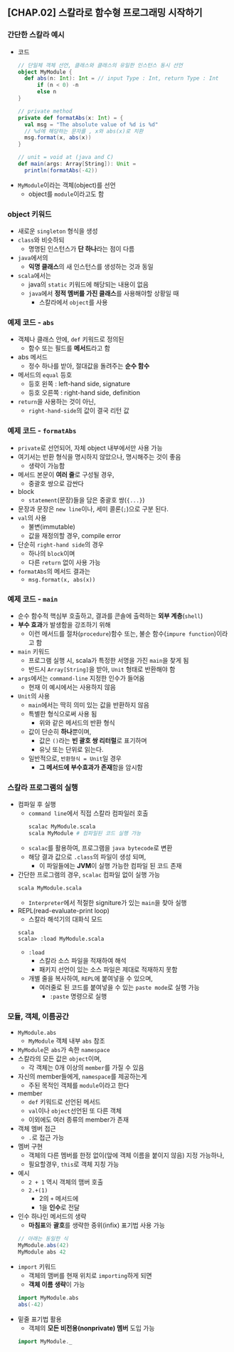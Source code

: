## [CHAP.02] 스칼라로 함수형 프로그래밍 시작하기
### 간단한 스칼라 예시
- 코드
  ```scala
  // 단일체 객체 선언, 클래스와 클래스의 유일한 인스턴스 동시 선언
  object MyModule {
    def abs(n: Int): Int = // input Type : Int, return Type : Int
        if (n < 0) -n
        else n
  }

  // private method
  private def formatAbs(x: Int) = {
    val msg = "The absolute value of %d is %d"
    // %d에 해당하는 문자를 , x와 abs(x)로 치환
    msg.format(x, abs(x))
  }

  // unit = void at (java and C)
  def main(args: Array[String]): Unit =
    println(formatAbs(-42))
  ```
- `MyModule`이라는 객체(object)를 선언
  - object를 `module`이라고도 함

### object 키워드
- 새로운 `singleton` 형식을 생성
- `class`와 비슷하되
  - 명명된 인스턴스가 **단 하나**라는 점이 다름
- `java`에서의
  - **익명 클래스**의 새 인스턴스를 생성하는 것과 동일
- `scala`에서는
  - java의 `static` 키워드에 해당되는 내용이 없음
  - `java`에서 **정적 멤버를 가진 클래스**를 사용해야할 상황일 때
    - 스칼라에서 `object`를 사용

### 예제 코드 - `abs`
- 객체나 클래스 안에, `def` 키워드로 정의된
  - 함수 또는 필드를 **메서드**라고 함
- abs 메서드
  - 정수 하나를 받아, 절대값을 돌려주는 **순수 함수**
- 메서드의 `equal` 등호
  - 등호 왼쪽 : left-hand side, signature
  - 등호 오른쪽 : right-hand side, definition
- `return`을 사용하는 것이 아닌,
  - `right-hand-side`의 값이 결국 리턴 값

### 예제 코드 - `formatAbs`
- `private`로 선언되어, 자체 object 내부에서만 사용 가능
- 여기서는 반환 형식을 명시하지 않았으나, 명시해주는 것이 좋음
  - 생략이 가능함
- 메서드 본문이 **여러 줄**로 구성될 경우,
  - 중괄호 쌍으로 감싼다
- block
  - `statement`(문장)들을 담은 중괄호 쌍(`{...}`)
- 문장과 문장은 `new line`이나, 세미 콜론(`;`)으로 구분 된다.
- `val`의 사용
  - 불변(immutable)
  - 값을 재정의할 경우, compile error
- 단순히 `right-hand side`의 경우
  - 하나의 `block`이며
  - 다른 `return` 없이 사용 가능
- `formatAbs`의 메서드 결과는
  - `msg.format(x, abs(x))`

### 예제 코드 - `main`
- 순수 함수적 핵심부 호출하고, 결과를 콘솔에 출력하는 **외부 계층**(`shell`)
- **부수 효과**가 발생함을 강조하기 위해
  - 이런 메서드를 절차(`procedure`)함수 또는, 불순 함수(`impure function`)이라고 함
- `main` 키워드
  - 프로그램 실행 시, scala가 특정한 서명을 가진 `main`을 찾게 됨
  - 반드시 `Array[String]`을 받아, `Unit` 형태로 반환해야 함
- `args`에서는 `command-line` 지정한 인수가 들어옴
  - 현재 이 예시에서는 사용하지 않음
- `Unit`의 사용
  - `main`에서는 딱히 의미 있는 값을 반환하지 않음
  - 특별한 형식으로써 사용 됨
    - 위와 같은 메서드의 반환 형식
  - 값이 단순히 **하나**뿐이며,
    - 값은 `()`라는 **빈 괄호 쌍 리터럴**로 표기하며
    - 유닛 또는 단위로 읽는다.
  - 일반적으로, `반환형식 = Unit`일 경우
    - **그 메서드에 부수효과가 존재**함을 암시함

### 스칼라 프로그램의 실행
- 컴파일 후 실행
  - `command line`에서 직접 스칼라 컴파일러 호출
    ```bash
    scalac MyModule.scala
    scala MyModule # 컴파일된 코드 실행 가능
    ```
  - `scalac`를 활용하여, 프로그램을 `java bytecode`로 변환
  - 해당 결과 값으로 `.class`의 파일이 생성 되며,
    - 이 파일들에는 **JVM**이 실행 가능한 컴파일 된 코드 존재
- 간단한 프로그램의 경우, `scalac` 컴파일 없이 실행 가능
  ```bash
  scala MyModule.scala
  ```
  - `Interpreter`에서 적절한 signiture가 있는 `main`을 찾아 실행
- REPL(read-evaluate-print loop)
  - 스칼라 해석기의 대화식 모드
  ```
  scala
  scala> :load MyModule.scala
  ```
  - `:load`
    - 스칼라 소스 파일을 적재하여 해석
    - 패키지 선언이 있는 소스 파일은 제대로 적재하지 못함
  - 개별 줄을 복사하여, `REPL`에 붙여넣을 수 있으며,
    - 여러줄로 된 코드를 붙여넣을 수 있는 `paste mode`로 실행 가능
      - `:paste` 명령으로 실행
  
### 모듈, 객체, 이름공간
- `MyModule.abs`
  - `MyModule` 객체 내부 `abs` 참조
- `MyModule`은 `abs`가 속한 `namespace`
- 스칼라의 모든 값은 `object`이며,
  - 각 객체는 0개 이상의 `member`를 가질 수 있음
- 자신의 member들에게, `namespace`를 제공하는게
  - 주된 목적인 객체를 `module`이라고 한다
- member
  - `def` 키워드로 선언된 메서드
  - `val`이나 `object`선언된 또 다른 객체
  - 이외에도 여러 종류의 member가 존재
- 객체 멤버 접근
  - `.`로 접근 가능
- 멤버 구현
  - 객체의 다른 멤버를 한정 없이(앞에 객체 이름을 붙이지 않음) 지정 가능하나,
  - 필요할경우, `this`로 객체 지칭 가능
- 예시
  - `2 + 1` 역시 객체의 맴버 호출
  - `2.+(1)`
    - 2의 `+` 메서드에
    - 1을 **인수**로 전달
- 인수 하나인 메서드의 생략
  - **마침표**와 **괄호**를 생략한 중위(infix) 표기법 사용 가능
  ```scala
  // 아래는 동일한 식
  MyModule.abs(42)
  MyModule abs 42
  ```
- `import` 키워드
  - 객체의 맴버를 현재 위치로 `importing`하게 되면
  - **객체 이름 생략**이 가능
  ```scala
  import MyModule.abs
  abs(-42)
  ```
- 밑줄 표기법 활용
  - 객체의 **모든 비전용(nonprivate) 멤버** 도입 가능
  ```scala
  import MyModule._
  ```